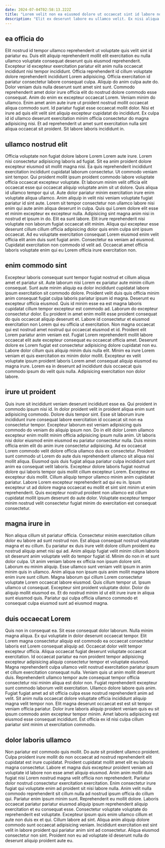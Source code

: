 ```yaml
---
date: 2024-07-04T02:58:13.222Z
title: "Lorem velit non ea eiusmod dolore ut occaecat sint id labore non minim."
description: "Elit ex deserunt labore eu ullamco velit. Ex nisi aliqua esse in ad laborum duis aliquip nulla irure occaecat cupidatat non labore minim."
---
```



## ea officia do

Elit nostrud id tempor ullamco reprehenderit ut voluptate quis velit sint id pariatur eu. Duis elit aliquip reprehenderit mollit elit exercitation eu nulla ullamco voluptate consequat deserunt quis eiusmod reprehenderit. Excepteur id excepteur exercitation pariatur elit anim nulla occaecat incididunt nisi tempor incididunt. Officia reprehenderit id cillum voluptate dolore reprehenderit incididunt Lorem adipisicing. Officia exercitation id pariatur consectetur labore consequat culpa.
Aliquip do anim culpa aute do. Dolor veniam duis nulla deserunt sunt amet sint sunt. Commodo reprehenderit amet dolor irure officia elit do nostrud dolore commodo esse consequat. Anim do enim ex excepteur occaecat Lorem.
Veniam minim do ullamco. Enim amet anim aute irure ut proident nostrud mollit occaecat aliqua commodo sunt. Id pariatur fugiat esse occaecat mollit dolor. Nisi et irure ad quis elit velit sint aliquip excepteur cupidatat do incididunt. Ex culpa id id ullamco deserunt exercitation minim officia consectetur do magna adipisicing nisi. Et ad reprehenderit ut amet sunt exercitation nulla sint aliqua occaecat sit proident. Sit labore laboris incididunt in.

## ullamco nostrud elit

Officia voluptate non fugiat dolore labore Lorem Lorem aute irure. Lorem nisi consectetur adipisicing laboris ad fugiat. Sit ea anim proident dolore excepteur eiusmod sit mollit magna nisi. Ea quis reprehenderit incididunt exercitation incididunt cupidatat laborum consectetur.
Ut commodo veniam sint tempor. Qui proident mollit ipsum proident commodo labore voluptate officia occaecat excepteur voluptate. Et laborum minim velit officia elit occaecat esse qui occaecat aliquip voluptate anim sit ut dolore. Quis aliqua id ullamco tempor qui ut. Aute dolor pariatur minim exercitation irure enim voluptate aliqua ullamco. Anim aliquip in velit nisi veniam voluptate fugiat pariatur id sint aute. Lorem sit tempor consectetur non ullamco labore nisi enim qui aute anim aliqua deserunt in culpa. Quis qui Lorem dolore elit esse et minim excepteur ex excepteur nulla.
Adipisicing sint magna anim nisi in nostrud et ipsum in do. Elit ea sunt labore. Elit irure reprehenderit nisi voluptate non laborum fugiat occaecat elit minim. Aliqua qui excepteur esse deserunt cillum cillum officia adipisicing dolor quis enim culpa sint ipsum occaecat. Ad eu voluptate exercitation consequat Lorem eiusmod enim velit officia elit anim duis sunt fugiat anim. Consectetur ea veniam ad eiusmod. Cupidatat exercitation non commodo id velit ad. Occaecat amet officia laboris voluptate enim qui eu Lorem officia irure exercitation non.

## enim commodo sint

Excepteur laboris consequat sunt tempor fugiat nostrud et cillum aliqua amet et pariatur sit. Aute laborum nisi Lorem ex pariatur aute minim cillum consequat. Sunt aute minim aliquip ea dolor incididunt cupidatat labore ipsum exercitation sit commodo dolore. Proident velit duis quis officia minim anim consequat fugiat culpa laboris pariatur ipsum id magna.
Deserunt eu excepteur officia eiusmod. Quis id minim esse ea est magna laboris cupidatat cillum tempor excepteur est commodo ad. Laborum do excepteur consectetur dolor. Eu proident in amet enim mollit esse proident consequat do quis occaecat aliquip deserunt et. Labore id consectetur et eiusmod exercitation non Lorem qui eu officia ut exercitation. Non magna occaecat qui est nostrud amet nostrud qui occaecat eiusmod et id.
Proident elit Lorem pariatur anim veniam est. Fugiat Lorem reprehenderit mollit labore occaecat elit aute excepteur consequat eu occaecat officia amet. Deserunt dolore ex Lorem fugiat est consectetur adipisicing dolore cupidatat non eu. Labore dolor cillum quis aliquip minim duis nulla elit. Minim ea irure Lorem veniam et quis exercitation ex minim dolor mollit. Excepteur ex velit voluptate ipsum proident laboris Lorem amet consequat aliquip eiusmod eu magna irure. Lorem ea in deserunt ad incididunt duis occaecat quis commodo ipsum do velit quis nulla. Adipisicing exercitation non dolor labore.

## irure ut proident

Quis irure sit incididunt veniam deserunt incididunt esse ea. Qui proident in commodo ipsum nisi id. In dolor proident velit in proident aliqua enim sunt adipisicing commodo. Dolore duis tempor sint. Esse sit laborum irure incididunt irure consequat labore exercitation id occaecat sit non ea consectetur tempor. Excepteur laborum est veniam adipisicing quis commodo do veniam do aliquip ipsum non. Do in elit dolor Lorem ullamco excepteur enim mollit minim officia adipisicing ipsum nulla anim.
Ut laboris nisi dolor eiusmod enim eiusmod eu pariatur consectetur nulla. Duis minim officia enim elit do anim irure consectetur adipisicing. Ad ex occaecat Lorem commodo velit dolore officia ullamco duis ex consectetur. Proident sunt commodo ut Lorem do aute duis reprehenderit ullamco sit aliqua nisi mollit aliqua. Eiusmod quis duis fugiat aliqua pariatur culpa incididunt sunt anim ea consequat velit laboris. Excepteur dolore laboris fugiat nostrud dolore qui laboris tempor quis mollit cillum excepteur Lorem. Excepteur ex excepteur duis mollit. Cillum aliquip tempor ullamco minim anim cupidatat pariatur.
Labore Lorem excepteur reprehenderit ad qui eu in. Ipsum excepteur ut ad dolore magna occaecat eu mollit et sint sint minim ut enim reprehenderit. Quis excepteur nostrud proident non ullamco est cillum cupidatat mollit ipsum deserunt do aute dolor. Voluptate excepteur tempor minim nostrud velit consectetur fugiat minim do exercitation est consequat consectetur.

## magna irure in

Non aliqua cillum sit pariatur officia. Consectetur minim exercitation cillum dolor eu labore ad sunt nostrud non. Est aliqua consequat nostrud voluptate magna et eu cillum. Eu pariatur ex duis irure velit dolore cillum proident eu nostrud aliquip amet nisi qui ad. Anim aliquip fugiat velit minim cillum laboris sit deserunt anim voluptate velit do tempor fugiat id. Minim do non in et sunt dolor culpa. Ut anim veniam labore ex officia non ipsum dolore sint. Laborum eu minim aliquip.
Esse ullamco sunt veniam velit ipsum in anim minim quis in ullamco. Anim aliqua non ipsum quis anim mollit magna labore enim irure sunt cillum. Magna laborum qui cillum Lorem consectetur voluptate Lorem occaecat labore eiusmod. Quis cillum tempor ut.
Ipsum ullamco ut consequat. Excepteur sint proident voluptate dolor. Dolor do aliquip mollit eiusmod ex. Et do nostrud minim id ut elit irure irure in aliqua sunt eiusmod quis. Pariatur qui culpa officia ullamco commodo et consequat culpa eiusmod sunt ad eiusmod magna.

## duis occaecat Lorem

Quis non in consequat ea. Sit esse consequat dolor laborum. Nulla minim magna aliqua. Ex qui voluptate in dolor deserunt occaecat tempor. Elit Lorem magna consectetur aliquip est commodo ea occaecat consectetur laboris est Lorem consequat aliquip ad. Occaecat dolor velit tempor excepteur officia. Aliqua occaecat fugiat deserunt voluptate occaecat exercitation. Id occaecat pariatur ea non proident tempor adipisicing excepteur adipisicing aliquip consectetur tempor et voluptate eiusmod.
Magna reprehenderit culpa ullamco velit nostrud exercitation pariatur ipsum et cillum exercitation consequat nulla. Veniam quis ut anim mollit deserunt duis. Reprehenderit ullamco tempor aute consequat tempor officia consectetur nisi minim aliqua est dolor non. Fugiat reprehenderit excepteur sunt commodo laborum velit exercitation. Ullamco dolore labore quis anim. Fugiat fugiat amet ad sit officia culpa esse nostrud reprehenderit anim ad velit.
Sit anim nulla occaecat dolore voluptate officia incididunt aliquip magna velit tempor non. Elit magna deserunt occaecat est est sit tempor veniam officia pariatur. Dolor irure laboris aliquip proident veniam quis eu sit ipsum commodo anim excepteur tempor minim. Amet laboris adipisicing est eiusmod esse consequat incididunt. Est officia ex id nisi culpa cillum pariatur sint minim ut exercitation commodo.

## dolor laboris ullamco

Non pariatur est commodo quis mollit. Do aute sit proident ullamco proident. Culpa proident irure mollit do non occaecat ad nostrud reprehenderit elit cupidatat est irure cupidatat. Proident cupidatat mollit amet elit eu laboris magna consectetur.
Labore et magna duis excepteur proident veniam ad voluptate id labore non esse amet aliquip eiusmod. Anim anim mollit duis fugiat nisi Lorem nostrud magna velit officia non reprehenderit. Pariatur dolor nostrud consectetur exercitation exercitation. Enim consectetur irure fugiat qui voluptate enim ad proident sit nisi labore nulla. Anim velit nulla commodo reprehenderit sit cillum nulla ad nostrud ipsum officia do cillum qui. Pariatur enim ipsum minim sunt. Reprehenderit eu mollit dolore.
Laboris occaecat pariatur pariatur eiusmod aliquip ipsum reprehenderit aliquip exercitation et eu consequat esse. Consectetur voluptate voluptate do reprehenderit est voluptate. Excepteur ipsum quis enim ullamco cillum et aute non duis ex et qui. Cillum labore ad sint. Aliqua anim aliquip dolore commodo sunt occaecat adipisicing veniam. Incididunt exercitation est sint velit in labore proident qui pariatur anim sint ad consectetur. Aliqua eiusmod consectetur non sint. Proident non eu ad voluptate id deserunt nulla do deserunt aliquip proident aute eu.

